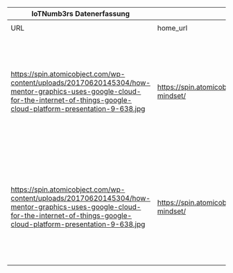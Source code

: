 |IoTNumb3rs Datenerfassung|||||||||||
| ---- | ---- | ---- | ---- | ---- | ---- | ---- | ---- | ---- | ---- | ---- |
||||||||||||
|URL|home_url|filename|device_class|device_count|market_class|market_volume|prognosis_year|publication_year|authorship_class|Dropbox folder|
|https://spin.atomicobject.com/wp-content/uploads/20170620145304/how-mentor-graphics-uses-google-cloud-for-the-internet-of-things-google-cloud-platform-presentation-9-638.jpg|https://spin.atomicobject.com/2017/07/13/iot-mindset/|file1_how-mentor-graphics-uses-google-cloud-for-the-internet-of-things-google-cloud-platform-presentation-9-638.jpg|generic IoT|26000000000|||2020|2017|Blogger|MariaMarg/20181124-0000|
|https://spin.atomicobject.com/wp-content/uploads/20170620145304/how-mentor-graphics-uses-google-cloud-for-the-internet-of-things-google-cloud-platform-presentation-9-638.jpg|https://spin.atomicobject.com/2017/07/13/iot-mindset/|file1_how-mentor-graphics-uses-google-cloud-for-the-internet-of-things-google-cloud-platform-presentation-9-638.jpg|generic IoT||economic impact|4000000000000 - 11000000000000|2020|2017|Blogger|MariaMarg/20181124-0000|
